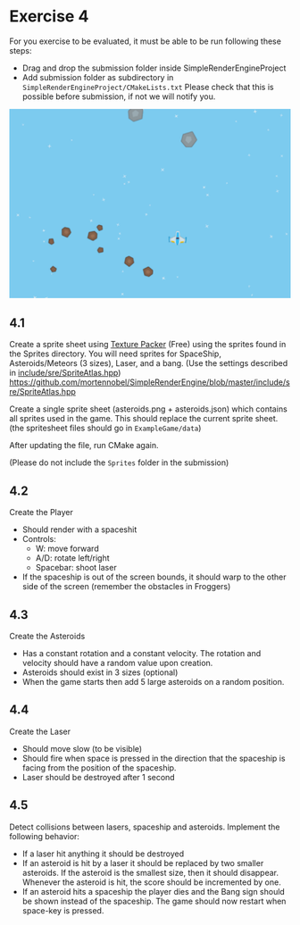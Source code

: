 # Exercise 4

For you exercise to be evaluated, it must be able to be run following these steps:
- Drag and drop the submission folder inside SimpleRenderEngineProject
- Add submission folder as subdirectory in `SimpleRenderEngineProject/CMakeLists.txt`
Please check that this is possible before submission, if not we will notify you.

![main](media/main.png)

## 4.1
Create a sprite sheet using [Texture Packer](www.codeandweb.com/texturepacker) (Free) using the
sprites found in the Sprites directory. You will need sprites for SpaceShip, Asteroids/Meteors (3 sizes), Laser, and a bang. (Use the settings described in [include/sre/SpriteAtlas.hpp](www.codeandweb.com/texturepacker))
https://github.com/mortennobel/SimpleRenderEngine/blob/master/include/sre/SpriteAtlas.hpp

Create a single sprite sheet (asteroids.png + asteroids.json) which contains all sprites used in the game. This should replace the current sprite sheet. (the spritesheet files should go in `ExampleGame/data`)

After updating the file, run CMake again.

(Please do not include the `Sprites` folder in the submission)

## 4.2
Create the Player
- Should render with a spaceshit
- Controls:
	- W:   move forward
	- A/D: rotate left/right
	- Spacebar: shoot laser
- If the spaceship is out of the screen bounds, it should warp to the other side of the screen
  (remember the obstacles in Froggers)

## 4.3
Create the Asteroids
- Has a constant rotation and a constant velocity. The rotation and
velocity should have a random value upon creation.
- Asteroids should exist in 3 sizes (optional)
- When the game starts then add 5 large asteroids on a random position.

## 4.4
Create the Laser
- Should move slow (to be visible)
- Should fire when space is pressed in the direction that the spaceship is facing
from the position of the spaceship.
- Laser should be destroyed after 1 second

## 4.5
Detect collisions between lasers, spaceship and asteroids.
Implement the following behavior:
- If a laser hit anything it should be destroyed
- If an asteroid is hit by a laser it should be replaced by two smaller
asteroids. If the asteroid is the smallest size, then it should disappear.
Whenever the asteroid is hit, the score should be incremented by one.
- If an asteroid hits a spaceship the player dies and the Bang sign should
be shown instead of the spaceship. The game should now restart when
space-key is pressed.